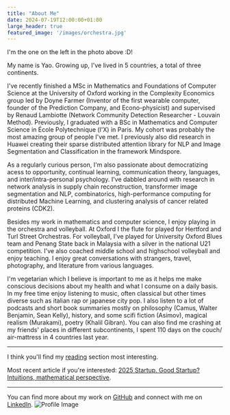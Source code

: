 ```yaml
---
title: "About Me"
date: 2024-07-19T12:00:00+01:00
large_header: true
featured_image: '/images/orchestra.jpg'
---
```


<div class="intro">
  
  I'm the one on the left in the photo above :D!

  My name is Yao. Growing up, I've lived in 5 countries, a total of three continents. 

  I've recently finished a MSc in Mathematics and Foundations of Computer Science at the University of Oxford working in the Complexity Economics group led by Doyne Farmer (Inventor of the first wearable computer, founder of the Prediction Company, and Econo-physicist) and supervised by Renaud Lambiotte (Network Community Detection Researcher - Louvain Method). Previously, I graduated with a BSc in Mathematics and Computer Science in École Polytechnique (l'X) in Paris. My cohort was probably the most amazing group of people I've met. I previously also did research in Huawei creating their sparse distributed attention library for NLP and Image Segmentation and Classification in the framework Mindspore.
  
  As a regularly curious person, I'm also passionate about democratizing acess to opportunity, continual learning, communication theory, languages, and inter/intra-personal psychology. I've dabbled around with research in network analysis in supply chain reconstruction, transformer image segmentation and NLP, combinatorics, high-performance computing for distributed Machine Learning, and clustering analysis of cancer related proteins (CDK2). 

  Besides my work in mathematics and computer science, I enjoy playing in the orchestra and volleyball. At Oxford I the flute for played for Hertford and Turl Street Orchestras. For volleyball, I've played for University Oxford Blues team and Penang State back in Malaysia with a silver in the national U21 competition. I've also coached middle school and highschool volleyball and enjoy teaching. I enjoy great conversations with strangers, travel, photography, and literature from various languages. 

  I'm vegetarian which I believe is important to me as it helps me make conscious decisions about my health and what I consume on a daily basis. In my free time enjoy listening to music, often classical but other times diverse such as italian rap or japanese city pop. I also listen to a lot of podcasts and short book summaries mostly on philosophy (Camus, Walter Benjamin, Sean Kelly), history, and some scifi fiction (Asimov), magical realism (Murakami), poetry (Khalil Gibran). You can also find me crashing at my friends' places in different subcontinents, I spent 110 days on the couch/ air-mattress in 4 countries last year.

---

  I think you'll find my [reading](/blog/reading/) section most interesting.

  Most recent article if you're interested: [2025 Startup. Good Startup? Intuitions, mathematical perspective](/blog/ee/2025startup).

---

  You can find more about my work on [GitHub](https://github.com/yao-creative) and connect with me on [LinkedIn](https://www.linkedin.com/in/yi-yao-tan-9719301a3/).
  <img src="/images/profile.jpg" alt="Profile Image" class="profile-image">
</div>
